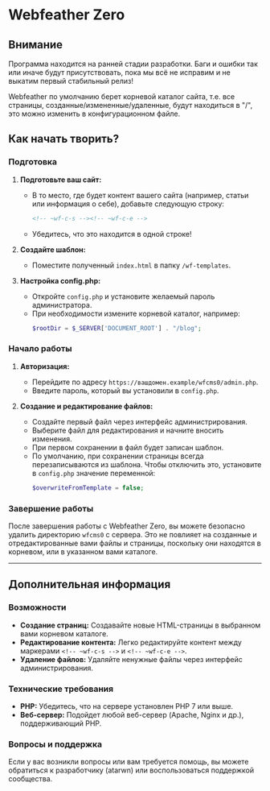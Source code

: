 # Webfeather Zero


## Внимание
Программа находится на ранней стадии разработки. Баги и ошибки так или иначе будут присутствовать, пока мы всё не исправим и не выкатим первый стабильный релиз!

Webfeather по умолчанию берет корневой каталог сайта, т.е. все страницы, созданные/измененные/удаленные, будут находиться в "/", это можно изменить в конфигурационном файле.

## Как начать творить?
### Подготовка
1. **Подготовьте ваш сайт:**
    - В то место, где будет контент вашего сайта (например, статьи или информация о себе), добавьте следующую строку:
      ```html
      <!-- ~wf-c-s --><!-- ~wf-c-e -->
      ```
    - Убедитесь, что это находится в одной строке!

2. **Создайте шаблон:**
    - Поместите полученный `index.html` в папку `/wf-templates`.

3. **Настройка config.php:**
    - Откройте `config.php` и установите желаемый пароль администратора.
    - При необходимости измените корневой каталог, например:
      ```php
      $rootDir = $_SERVER['DOCUMENT_ROOT'] . "/blog";
      ```

### Начало работы
1. **Авторизация:**
    - Перейдите по адресу `https://вашдомен.example/wfcms0/admin.php`.
    - Введите пароль, который вы установили в `config.php`.

2. **Создание и редактирование файлов:**
    - Создайте первый файл через интерфейс администрирования.
    - Выберите файл для редактирования и начните вносить изменения.
    - При первом сохранении в файл будет записан шаблон.
    - По умолчанию, при сохранении страницы всегда перезаписываются из шаблона. Чтобы отключить это, установите в `config.php` значение переменной:
      ```php
      $overwriteFromTemplate = false;
      ```

### Завершение работы
После завершения работы с Webfeather Zero, вы можете безопасно удалить директорию `wfcms0` с сервера. Это не повлияет на созданные и отредактированные вами файлы и страницы, поскольку они находятся в корневом, или в указанном вами каталоге.

---

## Дополнительная информация
### Возможности
- **Создание страниц:** Создавайте новые HTML-страницы в выбранном вами корневом каталоге.
- **Редактирование контента:** Легко редактируйте контент между маркерами `<!-- ~wf-c-s -->` и `<!-- ~wf-c-e -->`.
- **Удаление файлов:** Удаляйте ненужные файлы через интерфейс администрирования.

### Технические требования
- **PHP:** Убедитесь, что на сервере установлен PHP 7 или выше.
- **Веб-сервер:** Подойдет любой веб-сервер (Apache, Nginx и др.), поддерживающий PHP.

### Вопросы и поддержка
Если у вас возникли вопросы или вам требуется помощь, вы можете обратиться к разработчику (atarwn) или воспользоваться поддержкой сообщества.
